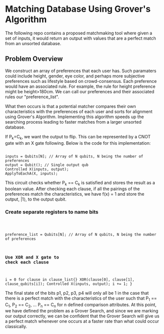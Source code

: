 # Matching Database Using Grover's Algorithm

The following repo contains a proposed matchmaking tool where given a set of inputs, it would return an output with values that are a perfect match from an unsorted database.

## Problem Overview

We construct an array of preferences that each user has. Such paramaters could include height, gender, eye color, and perhaps more subjective preferences such as lifestyle based on crowd-consensus. Each preference would have an associated rule. For example, the rule for height preference might be height>180cm. We can call our preferences and their associated rules our "preference_list".

What then occurs is that a potential matcher compares their own characteristics with the preferences of each user and sorts for alignment using Grover's Algorithm. Implementing this algorithm speeds up the searching process leading to faster matches from a larger unsorted database.

If P<sub>k</sub>=C<sub>k</sub>, we want the output to flip. This can be represented by a CNOT gate with an X gate following. Below is the code for this implementation:

<code>
inputs = Qubits[N]; // Array of N qubits, N being the number of preferences
output = Qubit(); // Single output qub
Controlled X(inputs, output);
ApplyToEachA(X, inputs);
</code>

This circuit checks whether P<sub>k</sub> == C<sub>k</sub> is satisfied and stores the result as a boolean value. After checking each clause, if all the pairings of the preferences match the characteristics, we have f(x) = 1 and store the output, |1⟩, to the output qubit.

### Create separate registers to name bits
<code>

preference_list = Qubits[N]; // Array of N qubits, N being the number of preferences

### Use XOR and X gate to check each clause
i = 0
for clause in clause_list{}
    XOR(clause[0], clause[1], clause_qubits[i]);
    Controlled X(inputs, output);
    i += 1;
}
</code>

The final state of the bits p1, p2, p3, p4 will only all be 1 in the case that there is a perfect match with the characteristics of the user such that P<sub>1</sub> == C<sub>1</sub>, P<sub>2</sub> == C<sub>2</sub>, ... P<sub>n</sub> == C<sub>n</sub> for n defined comparison attributes. At this point, we have defined the problem as a Grover Search, and since we are marking our output correctly, we can be confident that the Grover Search will give us a perfect match whenever one occurs at a faster rate than what could occur classically. 
